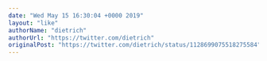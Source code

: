 ```yaml
---
date: "Wed May 15 16:30:04 +0000 2019"
layout: "like"
authorName: "dietrich"
authorUrl: "https://twitter.com/dietrich"
originalPost: "https://twitter.com/dietrich/status/1128699075518275584"
---
```

